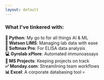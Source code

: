 ```yaml
---
layout: default
---
```


### What I've tinkered with:
**🐍 Python**: My go to for all things AI & ML  
**🧪 Watson LIMS**: Managing lab data with ease  
**🔬 Softmax Pro**: For ELISA data analysis  
**💻 Gyrolab xPlore**: Automated immunoassays  
**📅 MS Projects**: Keeping projects on track  
**✅ Monday.com**: Streamlining team workflows  
**📊 Excel**: A corporate databasing tool 💀  

